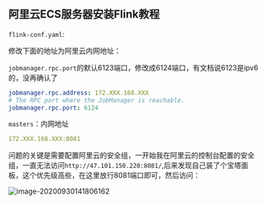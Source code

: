 ## 阿里云ECS服务器安装Flink教程



`flink-conf.yaml`:

修改下面的地址为阿里云内网地址：

`jobmanager.rpc.port`的默认6123端口，修改成6124端口，有文档说6123是ipv6的，没再确认了

```yaml
jobmanager.rpc.address: 172.XXX.168.XXX
# The RPC port where the JobManager is reachable.
jobmanager.rpc.port: 6124
```

`masters`：内网地址

```yaml
172.XXX.168.XXX:8081
```

问题的关键是需要配置阿里云的安全组，一开始我在阿里云的控制台配置的安全组，一直无法访问`http://47.101.150.220:8081/`,后来发现自己装了个宝塔面板，这个优先级高些，在这里放行8081端口即可，然后访问：

![image-20200930141806162](D:\Dev\SrcCode\spring-boot-climbing\data-climbing-manuscripts\src\main\install\aliyun\阿里云ECS服务器安装Flink教程.assets\image-20200930141806162.png)